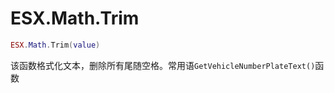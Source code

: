 # ESX.Math.Trim

```lua
ESX.Math.Trim(value)
```

该函数格式化文本，删除所有尾随空格。常用语`GetVehicleNumberPlateText()`函数